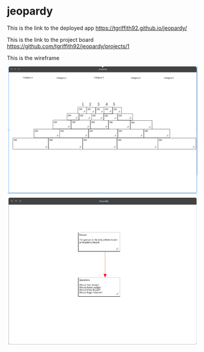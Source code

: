 # jeopardy

This is the link to the deployed app
https://tgriffith92.github.io/jeopardy/

This is the link to the project board
https://github.com/tgriffith92/jeopardy/projects/1

This is the wireframe

![Jeopardy Page](https://github.com/tgriffith92/jeopardy/blob/master/WireFrame/Jeopardy%20Page.png)
![Questions & Answers](https://github.com/tgriffith92/jeopardy/blob/master/WireFrame/Questions:Answer.png)
